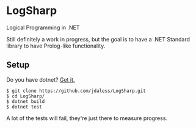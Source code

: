 # LogSharp
Logical Programming in .NET

Still definitely a work in progress, but the goal is to have a .NET Standard library to have Prolog-like functionality.

## Setup

Do you have dotnet? [Get it.](https://dotnet.microsoft.com/download)


```
$ git clone https://github.com/jdaless/LogSharp.git
$ cd LogSharp/
$ dotnet build
$ dotnet test
```

A lot of the tests will fail, they're just there to measure progress. 
